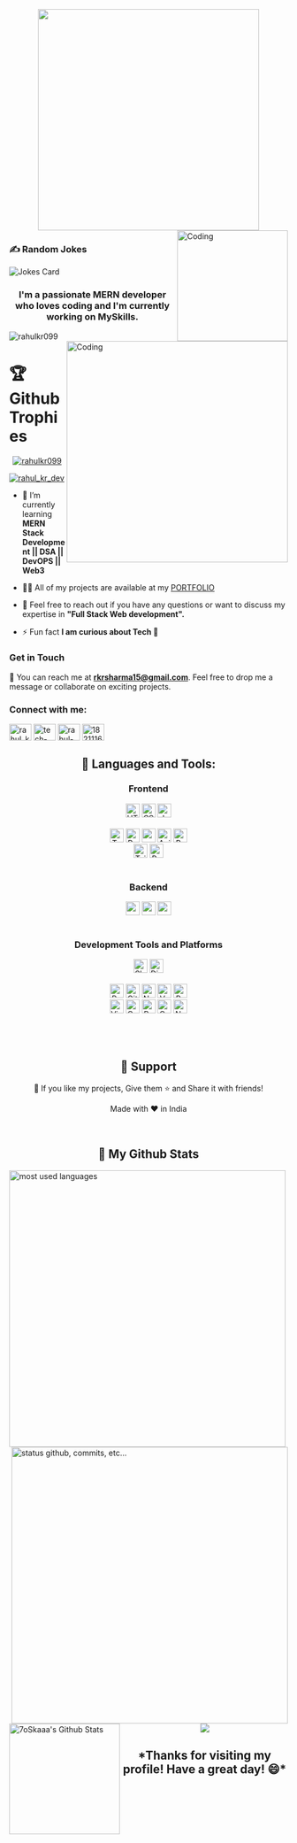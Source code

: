  <div align="center"><img width="400" src="https://readme-typing-svg.herokuapp.com?font=JetBrains+Mono&weight=600&size=30&duration=3000&color=32CD32&width=335&lines=Hi%2C+I'm+Rahul%F0%9F%91%8B;Let's+Connect!"/> </div>

<img align="right" alt="Coding" width="200" src="https://codebulletin.github.io/MyPortfolio/assets/gif/coding.3272fa9c861c718b769a..gif" />
<!-- <h1 align="center">Hi 👋, I'm Rahul Kumar</h1> -->


<!-- Markdown -->
<!-- HTML -->

### ✍️ Random Jokes
<img align="center" src="https://readme-jokes.vercel.app/api" alt="Jokes Card" />
<h3 align="center">I'm a passionate MERN developer who loves coding and I'm currently working on MySkills.</h3>
<img align="right" alt="Coding" width="400" src="https://process.filestackapi.com/cache=expiry:max/resize=width:700/efbSR18hT5uRKuo0zoMA" />
<p align="left"> <img src="https://komarev.com/ghpvc/?username=rahulkr099&label=Profile%20views&color=0e75b6&style=flat" alt="rahulkr099" /> </p>
<h1>🏆 Github Trophies</h1>
<p align="center"> <a href="https://github.com/ryo-ma/github-profile-trophy"><img src="https://github-profile-trophy.vercel.app/?username=rahulkr099&theme=monokai&column=3&margin-w=15&margin-h=15" alt="rahulkr099" /></a> </p>

<p align="left" > <a  href="https://twitter.com/rahul_kr_dev" target="blank"><img  src="https://img.shields.io/twitter/follow/rahul_kr_dev?logo=twitter&style=for-the-badge" alt="rahul_kr_dev" /></a> </p>

- 🌱 I’m currently learning **MERN Stack Development || DSA || DevOPS || Web3**

- 👨‍💻 All of my projects are available at my [PORTFOLIO](https://portfolio-website-rho-ruby.vercel.app/)

- 💬 Feel free to reach out if you have any questions or want to discuss my expertise in **"Full Stack Web development".**

- ⚡ Fun fact **I am curious about Tech 🙂**

### Get in Touch
📧 You can reach me at **rkrsharma15@gmail.com**. Feel free to drop me a message or collaborate on exciting projects.


<!-- ### My Experience
📄 Learn more about my professional journey by viewing my [resume](https://drive.google.com/file/d/). -->

<h3 align="left">Connect with me:</h3>
<p align="left">
<a href="https://twitter.com/rahul_kr_dev" target="blank"><img align="center" src="https://raw.githubusercontent.com/rahuldkjain/github-profile-readme-generator/master/src/images/icons/Social/twitter.svg" alt="rahul_kr_dev" height="30" width="40" /></a>
<a href="https://codepen.io/tech-affairs" target="blank"><img align="center" src="https://raw.githubusercontent.com/rahuldkjain/github-profile-readme-generator/master/src/images/icons/Social/codepen.svg" alt="tech-affairs" height="30" width="40" /></a>
<a href="https://linkedin.com/in/rahul-kumar-1a5165287" target="blank"><img align="center" src="https://raw.githubusercontent.com/rahuldkjain/github-profile-readme-generator/master/src/images/icons/Social/linked-in-alt.svg" alt="rahul-kumar-1a5165287" height="30" width="40" /></a>
<a href="https://stackoverflow.com/users/18211168" target="blank"><img align="center" src="https://raw.githubusercontent.com/rahuldkjain/github-profile-readme-generator/master/src/images/icons/Social/stack-overflow.svg" alt="18211168" height="30" width="40" /></a>

</p>

<h2 align="center">🚀 Languages and Tools:</h2>
<div align="center">
<div align="center"><h3 align="center">Frontend</h3>
<img src="https://img.shields.io/badge/HTML5-E34F26?logo=html5&logoColor=white" alt="HTML5 logo" title="HTML5" height="25" />
<img src="https://img.shields.io/badge/CSS3-1572B6?logo=css3&logoColor=white" alt="CSS3 logo" title="CSS3" height="25" />
<img src="https://img.shields.io/badge/JavaScript-F7DF1E?logo=javascript&logoColor=black" alt="JavaScript logo" title="JavaScript" height="25" />
<br/>
<br/>
<img src="https://img.shields.io/badge/TypeScript-007ACC?logo=typescript&logoColor=white" alt="TypeScript logo" title="TypeScript" height="25" />
<img src="https://img.shields.io/badge/React-61DAFB?logo=react&logoColor=black" alt="React Native logo" title="React" height="25" />
<img src="https://img.shields.io/badge/React_Router-E34F26?logo=react-router&logoColor=white" alt="react logo" title="React Router" height="25" />
<img src="https://img.shields.io/badge/Axios-764ABC?logo=axios&logoColor=white" alt="Axios logo" title="Axios" height="25" />
<img src="https://img.shields.io/badge/Redux-764ABC?logo=redux&logoColor=white" alt="Redux logo" title="Redux" height="25" />
<br/>
<img src="https://img.shields.io/badge/Tailwind_CSS-38B2AC?logo=tailwind-css&logoColor=white" alt="Tailwind CSS logo" title="Tailwind CSS" height="25" />
<img src="https://img.shields.io/badge/bootstrap-7952B3?logo=bootstrap&logoColor=white" alt="React  logo" title="React" height="25" />


</div>
 <br/>
<div align="center"><h3 align="center">Backend</h3> 
<img src="https://img.shields.io/badge/Node.js-339933?logo=node.js&logoColor=white" alt="node.js  logo" title="Node.js" height="25" />
<img src="https://img.shields.io/badge/Express.js-000000?logo=express&logoColor=white" alt="node.js  logo" title="Node.js" height="25" />
<img src="https://img.shields.io/badge/MongoDB-47A248?logo=mongodb&logoColor=white" alt="mongo DB  logo" title="Node.js" height="25" />
</div>
<br/>
  <div align="center">
   <h3 align="center">Development Tools and Platforms</h3>
   <img src="https://img.shields.io/badge/Slack-4A154B?logo=slack&logoColor=white" alt="Slack logo" title="Slack" height="25" />
   <img src="https://img.shields.io/badge/Discord-5865F2?logo=discord&logoColor=white" alt="Discord logo" title="Discord" height="25" />
<br/>
   <br/>
  <img src="https://img.shields.io/badge/Postman-E34F26?logo=postman&logoColor=white" alt="Postman logo" title="Postman" height="25" />
  <img src="https://img.shields.io/badge/GitHub-000000?logo=github&logoColor=white" alt="GitHub logo" title="GitHub" height="25" />
  <img src="https://img.shields.io/badge/Netlify-00C7B7?logo=netlify&logoColor=white" alt="Netlify logo" title="Netlify" height="25" />
  <img src="https://img.shields.io/badge/Vercel-000000?logo=vercel&logoColor=white" alt="Vercel logo" title="Vercel" height="25" />
  <img src="https://img.shields.io/badge/Render-1A3D59?logo=render&logoColor=white" alt="Render logo" title="Render" height="25" />
   <br/> 
  <img src="https://img.shields.io/badge/VS_Code-007ACC?logo=visual-studio-code&logoColor=white" alt="Visual Studio Code logo" title="Visual Studio Code" height="25" />
  <img src="https://img.shields.io/badge/Codepen-282C34?logo=codepen&logoColor=white" alt="Codepen logo" title="Codepen" height="25" />
  <img src="https://img.shields.io/badge/Replit-282C34?logo=replit&logoColor=white" alt="Replit logo" title="Replit" height="25" />
  <img src="https://img.shields.io/badge/CodeSandbox-000000?logo=codesandbox&logoColor=white" alt="CodeSandbox logo" title="CodeSandbox" height="25" />
  <img src="https://img.shields.io/badge/Notion-000000?logo=notion&logoColor=white" alt="Notion logo" title="Notion" height="25" />
   <br/>
<br/>
 </div>
</div>
<br/>

<!-- <h2  align="center"> 💻 My Projects 💻</h2>
<div align= "center"  display="flex" >
<a target="_blank" href="https://rahulkr099.github.io/Tic-Tac-Toe/"> 
  <img style="width: 50%; height: auto; cursor: pointer" src="https://drive.google.com/file/d/1H59RtzC2Rpo78zocOw9egwiV8QgoTRc5/view?usp=sharing" alt="food" />
  </a>
 </div> -->
 </br>
 <div>
<h2 align="center">🤝 Support</h2>
<p align="center">💙 If you like my projects, Give them ⭐ and Share it with friends!</p>
</p>
<p align="center">Made with ❤️ in India</p>
 </br>
<h2 align="center">🗽 My Github Stats</h2>
<div>
<img align="left" alt="most used languages" width="500px" src="https://github-readme-stats.vercel.app/api/top-langs/?username=rahulkr099&count_private=true&theme=algolia&bg_color=0,000000,130F40&layout=compact&border_radius=8&langs_count=20&hide=hack,swift,kotlin,objective-c"/>
</br>
</br>
 <img alt="status github, commits, etc..." width="500px" align="right" src="https://github-readme-streak-stats.herokuapp.com/?user=rahulkr099&count_private=true&show_icons=true&custom_title=Github&theme=algolia&bg_color=0,000000,130F40&layout=compact&border_radius=8" />
</br>
</br>
  <img alt="7oSkaaa's Github Stats" align="left" src="https://github-readme-stats.vercel.app/api?username=rahulkr099&show_icons=true&count_private=true&theme=algolia&bg_color=0,000000,130F40&layout=compact&border_radius=10" height="200px"/>
</br>
</div>
<p align="center">
  <img src="https://capsule-render.vercel.app/api?type=waving&color=gradient&height=150&width=100%&section=footer"/>
</p>

<h2 align="center">*Thanks for visiting my profile! Have a great day! 😄*</h2>

